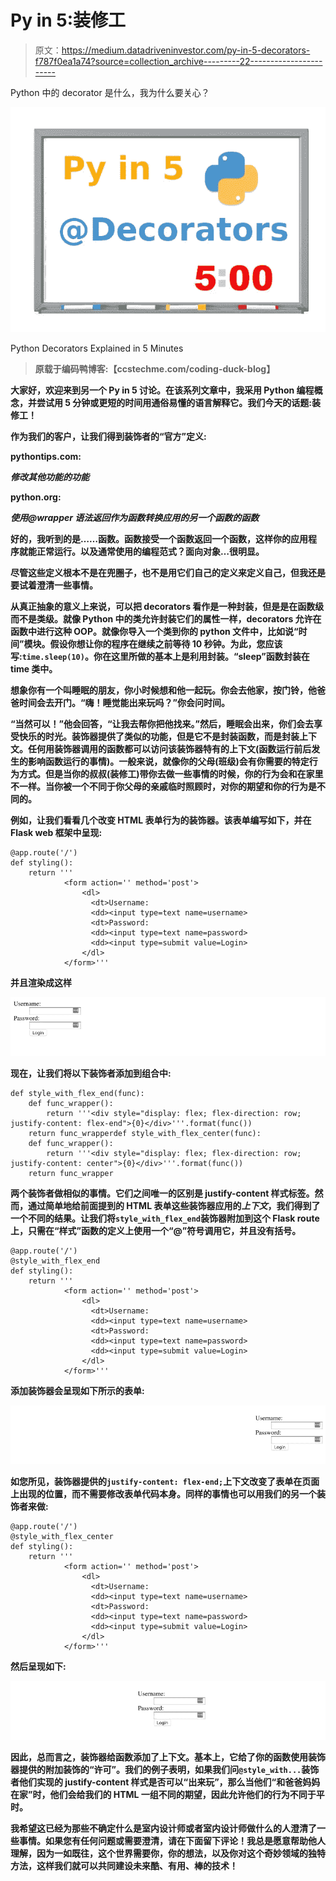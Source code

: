 # Py in 5:装修工

> 原文：<https://medium.datadriveninvestor.com/py-in-5-decorators-f787f0ea1a74?source=collection_archive---------22----------------------->

Python 中的 decorator 是什么，我为什么要关心？

![](img/bcd9532714e9d331e548d67e9d141b44.png)

Python Decorators Explained in 5 Minutes

> **原载于编码鸭博客:【ccstechme.com/coding-duck-blog】[](https://www.ccstechme.com/coding-duck-blog)**

**大家好，欢迎来到另一个 Py in 5 讨论。在该系列文章中，我采用 Python 编程概念，并尝试用 5 分钟或更短的时间用通俗易懂的语言解释它。我们今天的话题:装修工！**

**作为我们的客户，让我们得到装饰者的“官方”定义:**

**pythontips.com:**

*****修改其他功能的功能*****

**python.org:**

*****使用@wrapper 语法返回作为函数转换应用的另一个函数的函数*****

**好的，我听到的是……函数。函数接受一个函数返回一个函数，这样你的应用程序就能正常运行。以及通常使用的编程范式？面向对象…很明显。**

**尽管这些定义根本不是在兜圈子，也不是用它们自己的定义来定义自己，但我还是要试着澄清一些事情。**

**从真正抽象的意义上来说，可以把 decorators 看作是一种封装，但是是在函数级而不是类级。就像 Python 中的类允许封装它们的属性一样，decorators 允许在函数中进行这种 OOP。就像你导入一个类到你的 python 文件中，比如说“时间”模块。假设你想让你的程序在继续之前等待 10 秒钟。为此，您应该写:`time.sleep(10)`。你在这里所做的基本上是利用封装。“sleep”函数封装在 time 类中。**

**想象你有一个叫睡眠的朋友，你小时候想和他一起玩。你会去他家，按门铃，他爸爸时间会去开门。“嗨！睡觉能出来玩吗？”你会问时间。**

**“当然可以！”他会回答，“让我去帮你把他找来。”然后，睡眠会出来，你们会去享受快乐的时光。装饰器提供了类似的功能，但是它不是封装函数，而是封装上下文。任何用装饰器调用的函数都可以访问该装饰器特有的上下文(函数运行前后发生的影响函数运行的事情)。一般来说，就像你的父母(班级)会有你需要的特定行为方式。但是当你的叔叔(装修工)带你去做一些事情的时候，你的行为会和在家里不一样。当你被一个不同于你父母的亲戚临时照顾时，对你的期望和你的行为是不同的。**

**例如，让我们看看几个改变 HTML 表单行为的装饰器。该表单编写如下，并在 Flask web 框架中呈现:**

```
@app.route('/')
def styling():
    return '''
            <form action='' method='post'>
                <dl>
                  <dt>Username:
                  <dd><input type=text name=username>
                  <dt>Password:
                  <dd><input type=text name=password>
                  <dd><input type=submit value=Login>
                </dl>
            </form>'''
```

**并且渲染成这样**

**![](img/9e7c857ef239babfadb44950b821a92d.png)**

**现在，让我们将以下装饰者添加到组合中:**

```
def style_with_flex_end(func):
    def func_wrapper():
        return '''<div style="display: flex; flex-direction: row; justify-content: flex-end">{0}</div>'''.format(func())
    return func_wrapperdef style_with_flex_center(func):
    def func_wrapper():
        return '''<div style="display: flex; flex-direction: row; justify-content: center">{0}</div>'''.format(func())
    return func_wrapper
```

**两个装饰者做相似的事情。它们之间唯一的区别是 justify-content 样式标签。然而，通过简单地给前面提到的 HTML 表单这些装饰器应用的*上下文*，我们得到了一个不同的结果。让我们将`style_with_flex_end`装饰器附加到这个 Flask route 上，只需在“样式”函数的定义上使用一个“@”符号调用它，并且没有括号。**

```
@app.route('/')
@style_with_flex_end
def styling():
    return '''
            <form action='' method='post'>
                <dl>
                  <dt>Username:
                  <dd><input type=text name=username>
                  <dt>Password:
                  <dd><input type=text name=password>
                  <dd><input type=submit value=Login>
                </dl>
            </form>'''
```

**添加装饰器会呈现如下所示的表单:**

**![](img/1a14721a4174fcc56a84d8d2c957ac0f.png)**

**如您所见，装饰器提供的`justify-content: flex-end;`上下文改变了表单在页面上出现的位置，而不需要修改表单代码本身。同样的事情也可以用我们的另一个装饰者来做:**

```
@app.route('/')
@style_with_flex_center
def styling():
    return '''
            <form action='' method='post'>
                <dl>
                  <dt>Username:
                  <dd><input type=text name=username>
                  <dt>Password:
                  <dd><input type=text name=password>
                  <dd><input type=submit value=Login>
                </dl>
            </form>'''
```

**然后呈现如下:**

**![](img/9b687afbdc306d77dcc1a289215ece29.png)**

**因此，总而言之，装饰器给函数添加了上下文。基本上，它给了你的函数使用装饰器提供的附加装饰的“许可”。我们的例子表明，如果我们问`@style_with...`装饰者他们实现的 justify-content 样式是否可以“出来玩”，那么当他们“和爸爸妈妈在家”时，他们会给我们的 HTML 一组不同的期望，因此允许他们的行为不同于平时。**

**我希望这已经为那些不确定什么是室内设计师或者室内设计师做什么的人澄清了一些事情。如果您有任何问题或需要澄清，请在下面留下评论！我总是愿意帮助他人理解，因为一如既往，这个世界需要你，你的想法，以及你对这个奇妙领域的独特方法，这样我们就可以共同建设未来酷、有用、棒的技术！**
